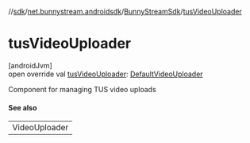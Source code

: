 //[sdk](../../../index.md)/[net.bunnystream.androidsdk](../index.md)/[BunnyStreamSdk](index.md)/[tusVideoUploader](tus-video-uploader.md)

# tusVideoUploader

[androidJvm]\
open override val [tusVideoUploader](tus-video-uploader.md): [DefaultVideoUploader](../../net.bunnystream.androidsdk.upload/-default-video-uploader/index.md)

Component for managing TUS video uploads

#### See also

| |
|---|
| VideoUploader |
